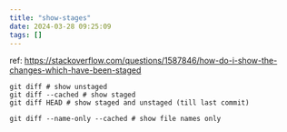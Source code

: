 ```yaml
---
title: "show-stages"
date: 2024-03-28 09:25:09
tags: []
---
```

ref: https://stackoverflow.com/questions/1587846/how-do-i-show-the-changes-which-have-been-staged

```
git diff # show unstaged
git diff --cached # show staged
git diff HEAD # show staged and unstaged (till last commit)

git diff --name-only --cached # show file names only
```

